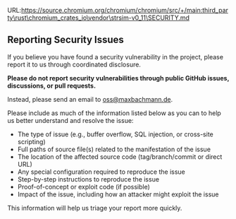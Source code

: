 URL:https://source.chromium.org/chromium/chromium/src/+/main:third_party\rust\chromium_crates_io\vendor\strsim-v0_11\SECURITY.md
## Reporting Security Issues

If you believe you have found a security vulnerability in the project, please report it to us through coordinated disclosure.

**Please do not report security vulnerabilities through public GitHub issues, discussions, or pull requests.**

Instead, please send an email to oss@maxbachmann.de.

Please include as much of the information listed below as you can to help us better understand and resolve the issue:

  * The type of issue (e.g., buffer overflow, SQL injection, or cross-site scripting)
  * Full paths of source file(s) related to the manifestation of the issue
  * The location of the affected source code (tag/branch/commit or direct URL)
  * Any special configuration required to reproduce the issue
  * Step-by-step instructions to reproduce the issue
  * Proof-of-concept or exploit code (if possible)
  * Impact of the issue, including how an attacker might exploit the issue

This information will help us triage your report more quickly.
